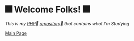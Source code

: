 
# :fireworks: **Welcome Folks!** :fireworks:
*This is my [PHP](https://www.php.net/downloads.php):elephant: [repository](https://github.com/OdairPanizziJunior/PHP/tree/main/Scripts):eyes:
 that contains what I'm Studying* 
 
 [Main Page](https://github.com/OdairPanizziJunior)
